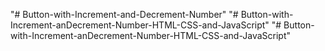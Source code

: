 "# Button-with-Increment-and-Decrement-Number" 
"# Button-with-Increment-anDecrement-Number-HTML-CSS-and-JavaScript" 
"# Button-with-Increment-anDecrement-Number-HTML-CSS-and-JavaScript" 
